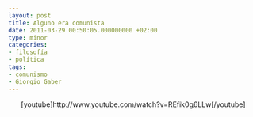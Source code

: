 ```yaml
---
layout: post
title: Alguno era comunista
date: 2011-03-29 00:50:05.000000000 +02:00
type: minor
categories:
- filosofía
- política
tags:
- comunismo
- Giorgio Gaber
---
```

<p style="text-align: center;">[youtube]http://www.youtube.com/watch?v=REfik0g6LLw[/youtube]</p>
